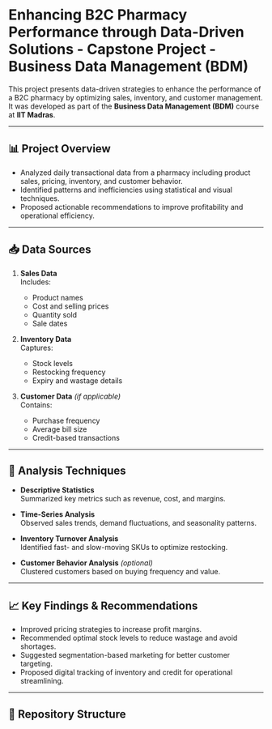 # Enhancing B2C Pharmacy Performance through Data-Driven Solutions - Capstone Project - Business Data Management (BDM)

This project presents data-driven strategies to enhance the performance of a B2C pharmacy by optimizing sales, inventory, and customer management. It was developed as part of the **Business Data Management (BDM)** course at **IIT Madras**.

---

## 📊 Project Overview

- Analyzed daily transactional data from a pharmacy including product sales, pricing, inventory, and customer behavior.
- Identified patterns and inefficiencies using statistical and visual techniques.
- Proposed actionable recommendations to improve profitability and operational efficiency.

---

## 📥 Data Sources

1. **Sales Data**  
   Includes:
   - Product names  
   - Cost and selling prices  
   - Quantity sold  
   - Sale dates  

2. **Inventory Data**  
   Captures:
   - Stock levels  
   - Restocking frequency  
   - Expiry and wastage details  

3. **Customer Data** *(if applicable)*  
   Contains:
   - Purchase frequency  
   - Average bill size  
   - Credit-based transactions  

---

## 🧪 Analysis Techniques

- **Descriptive Statistics**  
  Summarized key metrics such as revenue, cost, and margins.

- **Time-Series Analysis**  
  Observed sales trends, demand fluctuations, and seasonality patterns.

- **Inventory Turnover Analysis**  
  Identified fast- and slow-moving SKUs to optimize restocking.

- **Customer Behavior Analysis** *(optional)*  
  Clustered customers based on buying frequency and value.

---

## 📈 Key Findings & Recommendations

- Improved pricing strategies to increase profit margins.
- Recommended optimal stock levels to reduce wastage and avoid shortages.
- Suggested segmentation-based marketing for better customer targeting.
- Proposed digital tracking of inventory and credit for operational streamlining.

---

## 📁 Repository Structure

